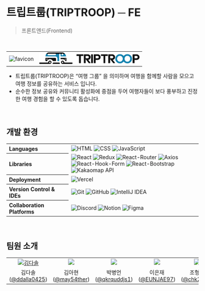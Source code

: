 # 트립트룹(TRIPTROOP) ─ FE  
> 프론트엔드(Frontend)

<br/>

<table>
  <tbody>
    <tr>
      <td>
        <img src="https://avatars.githubusercontent.com/u/168394855?s=200&v=4" height="150" alt="favicon">
      </td>
      <td>
        <picture>
          <source media="(prefers-color-scheme: dark)" srcset="https://github.com/2024-TikiTaka/.github/blob/main/assets/logo/logo_triptroop_horizontal_darkmode.png?raw=true">
          <img src="https://github.com/2024-TikiTaka/.github/blob/main/assets/logo/logo_triptroop_horizontal_lightmode.png?raw=true" height="30">
        </picture>
      </td>
    </tr>
  </tbody>
</table>

- 트립트룹(TRIPTROOP)은 “여행 그룹” 을 의미하며 여행을 함께할 사람을 모으고 여행 정보를 공유하는 서비스 입니다.
- 순수한 정보 공유와 커뮤니티 활성화에 중점을 두어 여행자들이 보다 풍부하고 진정한 여행 경험을 할 수 있도록 돕습니다.

<br/>

## 개발 환경

<table>
 <tbody>
    <tr>
      <th align="left">Languages</th>
      <td>
        <img alt="HTML" src="https://img.shields.io/badge/HTML-E34F26?style=flat-square&logo=html5&logoColor=white" />
        <img alt="CSS" src="https://img.shields.io/badge/CSS-1572B6?style=flat-square&logo=css3&logoColor=white" />
        <img alt="JavaScript" src="https://img.shields.io/badge/JavaScript-%23323330?style=flat-square&logo=javascript&logoColor=%23F7DF1E">
      </td>
    </tr>
    <tr>
      <th align="left">Libraries</th>
      <td>
        <img alt="React" src="https://img.shields.io/badge/React-%2320232a?style=flat-square&logo=react&logoColor=%2361DAFB">
        <img alt="Redux" src="https://img.shields.io/badge/Redux-%23593d88?style=flat-square&logo=redux&logoColor=white">
        <img alt="React-Router" src="https://img.shields.io/badge/React_Router-CA4245?style=flat-square&logo=reactrouter&logoColor=white">
        <img alt="Axios" src="https://img.shields.io/badge/Axios-ffffff?style=flat-square&logo=axios&logoColor=671ddf">
        <br/>
        <img alt="React-Hook-Form" src="https://img.shields.io/badge/React_Hook_Form-ec5990?style=flat-square&logo=React-Hook-Form&logoColor=white" />
        <img alt="React-Bootstrap" src="https://img.shields.io/badge/React_Bootstrap-41E0FD?style=flat-square&logo=reactbootstrap&logoColor=white" />
        <img alt="Kakaomap API" src="https://img.shields.io/badge/Kakaomap_API-%23323330?style=flat-square&logo=kakaotalk&color=%23323330&logoColor=%23F7DF1E" />
      </td>
    </tr>
    <tr>
      <th align="left">Deployment</th>
      <td>
        <img alt="Vercel" src="https://img.shields.io/badge/Vercel-%23000000?style=flat-square&logo=vercel&logoColor=white" />
      </td>
    </tr>
    <tr>
      <th align="left">Version Control & IDEs</th>
      <td>
        <img alt="Git" src="https://img.shields.io/badge/Git-F05032?style=flat-square&logo=git&logoColor=white" />
        <img alt="GitHub" src="https://img.shields.io/badge/GitHub-181717?style=flat-square&logo=github&logoColor=white" />
        <img alt="IntelliJ IDEA" src="https://img.shields.io/badge/IntelliJ_IDEA-000000?style=flat-square&logo=intellij-idea&logoColor=white" />
      </td>
    </tr>
     <tr>
      <th align="left">Collaboration Platforms</th>
      <td>
        <img alt="Discord" src="https://img.shields.io/badge/Discord-%235865F2.svg?style=flat-square&logo=discord&logoColor=white" />
        <img alt="Notion" src="https://img.shields.io/badge/Notion-%23000000?style=flat-square&logo=notion&logoColor=white" />
        <img alt="Figma" src="https://img.shields.io/badge/Figma-%23F24E1E?style=flat-square&logo=figma&logoColor=white" />
      </td>
    </tr>
  </tbody>
</table>
<br />

## 팀원 소개

<table>
  <tbody>
    <tr>
      <!-- 김다솔 -->
      <td align="center">
        <a href="https://github.com/ddalla0425"><img alt="김다솔" src="https://avatars.githubusercontent.com/u/154950177" height="125" /></a>
      </td>
      <!-- 김아현 -->
      <td align="center">
        <a href="https://github.com/may54ther"><img src="https://avatars.githubusercontent.com/u/42160693" height="125" /></a>
        </a>
      </td>
    <!-- 박병언 -->
      <td align="center">
        <a href="https://github.com/qkrquddjs1"><img src="https://avatars.githubusercontent.com/u/151039466" height="125" /></a>
      </td>
    <!-- 이은재 -->
      <td align="center">
        <a href="https://github.com/EUNJAE97"><img src="https://avatars.githubusercontent.com/u/154950170" height="125" /></a>
      </td>
    <!-- 조형기 -->
      <td align="center">
        <a href="https://github.com/chk2023"><img src="https://avatars.githubusercontent.com/u/120306336" height="125" /></a>
      </td>
    </tr>
    <tr>
      <!-- 김다솔 -->
      <td align="center">
       김다솔 
       <br />(<a href="https://github.com/ddalla0425">@ddalla0425</a>)
      </td>
      <!-- 김아현 -->
      <td align="center">
         김아현
        <br />(<a href="https://github.com/may54ther">@may54ther</a>)
        </a>
      </td>
    <!-- 박병언 -->
      <td align="center">
         박병언
        <br />(<a href="https://github.com/qkrquddjs1">@qkrquddjs1</a>)
      </td>
    <!-- 이은재 -->
      <td align="center">
         이은재
        <br />(<a href="https://github.com/yunii2222">@EUNJAE97</a>)
      </td>
    <!-- 조형기 -->
      <td align="center">
        조형기
        <br />(<a href="https://github.com/chk2023">@chk2023</a>)
      </td>
    </tr>
</tbody>
</table>


<!--

| 김다솔 | 김아현 | 박병언 | 이은재 | 조형기 |    
|:--------------:|:--------------:|:--------------:|:--------------:|:--------------:| 
| [<img src="https://avatars.githubusercontent.com/u/154950177?v=4" height=100 width=100> <br/> @ddalla0425](https://github.com/ddalla0425) |[<img src="https://avatars.githubusercontent.com/u/42160693?s=96&v=4" height=100 width=100> <br/> @may54ther](https://github.com/may54ther) | [<img src="https://avatars.githubusercontent.com/u/154950075?s=60&v=4" height=100 width=100> <br/> @qkrquddjs1](https://github.com/qkrquddjs1) | [<img src="https://avatars.githubusercontent.com/u/154950170?v=4" height=100 width=100> <br/> @EUNJAE97](https://github.com/EUNJAE97) |[<img src="https://avatars.githubusercontent.com/u/120306336?v=4" height=100 width=100> <br/> @chk2023](https://github.com/chk2023) |
| 신고, 차단, 관리자 |  회원, 매칭 | 여행지 소개, 여행 기록 | 일정, 동행글 | 채팅, 친구  |


## 주요 기능

## 프로젝트 구조

## ERD

## 개선 목표

## 트러블 슈팅

## 프로젝트 후기


## 규칙

-   [Git, Github 커밋 가이드](https://github.com/2024-TikiTaka/fe-triptroop/wiki/%EC%BB%A4%EB%B0%8B-%EA%B0%80%EC%9D%B4%EB%93%9C)
-->
